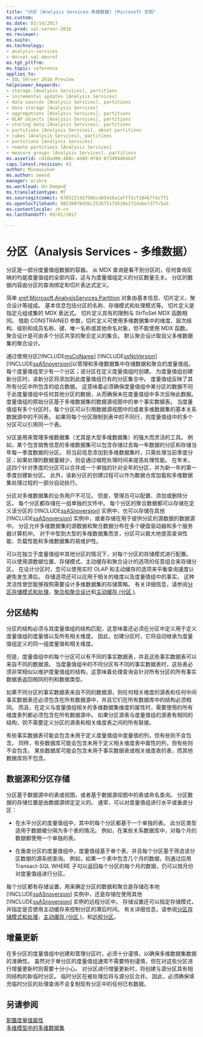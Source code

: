 ```yaml
---
title: "分区 (Analysis Services-多维数据) |Microsoft 文档"
ms.custom: 
ms.date: 03/14/2017
ms.prod: sql-server-2016
ms.reviewer: 
ms.suite: 
ms.technology:
- analysis-services
- docset-sql-devref
ms.tgt_pltfrm: 
ms.topic: reference
applies_to:
- SQL Server 2016 Preview
helpviewer_keywords:
- storage [Analysis Services], partitions
- incremental updates [Analysis Services]
- data sources [Analysis Services], partitions
- data storage [Analysis Services]
- aggregations [Analysis Services], partitions
- OLAP objects [Analysis Services], partitions
- storing data [Analysis Services], partitions
- partitions [Analysis Services], about partitions
- cubes [Analysis Services], partitions
- partitions [Analysis Services]
- remote partitions [Analysis Services]
- measure groups [Analysis Services], partitions
ms.assetid: cd10ad00-468c-4d49-9f8d-873494d04b4f
caps.latest.revision: 43
author: Minewiskan
ms.author: owend
manager: erikre
ms.workload: On Demand
ms.translationtype: MT
ms.sourcegitcommit: 876522142756bca05416a1afff3cf10467f4c7f1
ms.openlocfilehash: 98538876d36c252b75173510e2724abe7377c5a5
ms.contentlocale: zh-cn
ms.lasthandoff: 09/01/2017

---
```

# <a name="partitions-analysis-services---multidimensional-data"></a>分区（Analysis Services - 多维数据）
  分区是一部分度量值组数据的容器。 从 MDX 查询是看不到分区的，任何查询反映的均是度量值组的全部内容，这与为度量值组定义的分区数量无关。 分区的数据内容由分区的查询绑定和切片表达式定义。  
  
 简单 <xref:Microsoft.AnalysisServices.Partition> 对象由基本信息、切片定义、聚合设计等组成。 基本信息包括分区的名称、存储模式和处理模式等。 切片定义是指定元组或集的 MDX 表达式。 切片定义具有的限制与 StrToSet MDX 函数相同。 借助 CONSTRAINED 参数，切片定义可使用多维数据集中的维度、层次结构、级别和成员名称、键、唯一名称或其他命名对象，但不能使用 MDX 函数。 聚合设计是可由多个分区共享的聚合定义的集合。 默认聚合设计取自父多维数据集的聚合设计。  
  
 通过使用分区[!INCLUDE[msCoName](../../includes/msconame-md.md)] [!INCLUDE[ssNoVersion](../../includes/ssnoversion-md.md)] [!INCLUDE[ssASnoversion](../../includes/ssasnoversion-md.md)]以管理和多维数据集中存储数据和聚合的度量值组。 每个度量值组至少有一个分区；该分区在定义度量值组时创建。 为度量值组创建新分区时，该新分区将添加到此度量值组已有的分区集合中。 度量值组反映了其所有分区中所包含的组合数据。 这意味着必须确保度量值组中某分区的数据不同于此度量值组中任何其他分区的数据，从而确保未在度量值组中多次反映此数据。 度量值组的原始分区基于多维数据集的数据源视图中的单个事实数据表。 当度量值组有多个分区时，每个分区可以引用数据源视图中的或者多维数据集的基本关系数据源中的不同表。 如果将每个分区限制到表中的不同行，则度量值组中的多个分区可以引用同一个表。  
  
 分区是用来管理多维数据集（尤其是大型多维数据集）的强大而灵活的工具。 例如，某个包含销售信息的多维数据集可以包含存储过去每一年数据的分区和存储当年每一季度数据的分区。 将当前信息添加到多维数据集时，只需处理当前季度分区；如果处理的数据量越少，则会通过缩短处理时间来提高处理性能。 在年末，这四个针对季度的分区可以合并成一个单独的针对全年的分区，并为新一年的第一季度创建新分区。 此外，该新分区的创建过程可以作为数据仓库加载和多维数据集处理过程的一部分自动执行。  
  
 分区对多维数据集的业务用户不可见。 但是，管理员可以配置、添加或删除分区。 每个分区都存储在一组单独的文件中。 每个分区的聚合数据都可以存储在定义该分区的 [!INCLUDE[ssASnoversion](../../includes/ssasnoversion-md.md)] 实例中，也可以存储在其他 [!INCLUDE[ssASnoversion](../../includes/ssasnoversion-md.md)] 实例中，或者存储在用于提供分区的源数据的数据源中。 分区允许多维数据集的源数据和聚合数据分布在多个硬盘驱动器和多个服务器计算机中。 对于中型到大型的多维数据集而言，分区可以极大地提高查询性能、负载性能和多维数据集的易维护性。  
  
 可以在独立于度量值组中其他分区的情况下，对每个分区的存储模式进行配置。 可以使用源数据位置、存储模式、主动缓存和聚合设计的选项的任意组合来存储分区。 在设计分区时，您可以使用实时 OLAP 和主动缓存的选项来平衡查询速度以避免发生滞后。 存储选项还可以应用于相关的维度以及度量值组中的事实。 这种灵活性使您能够按照需要设计多维数据集的存储策略。 有关详细信息，请参阅[分区存储模式和处理](../../analysis-services/multidimensional-models-olap-logical-cube-objects/partitions-partition-storage-modes-and-processing.md)，[聚合和聚合设计](../../analysis-services/multidimensional-models-olap-logical-cube-objects/aggregations-and-aggregation-designs.md)和[主动缓存 &#40;分区 &#41;](../../analysis-services/multidimensional-models-olap-logical-cube-objects/partitions-proactive-caching.md).  
  
## <a name="partition-structure"></a>分区结构  
 分区的结构必须与其度量值组的结构匹配，这意味着还必须在分区中定义用于定义度量值组的度量值以及所有相关维度。 因此，创建分区时，它将自动继承为度量值组定义的同一组度量值和相关维度。  
  
 但是，度量值组中的每个分区可以有不同的事实数据表，并且这些事实数据表可以来自不同的数据源。 当度量值组中的不同分区有不同的事实数据表时，这些表必须非常相似以维护度量值组的结构，这意味着处理查询会针对所有分区的所有事实数据表返回相同的列和数据类型。  
  
 如果不同分区的事实数据表来自不同的数据源，则任何相关维度的源表和任何中间事实数据表还必须包含在所有数据源中，并且它们在所有数据库中的结构必须相同。 而且，在定义与度量值组相关的多维数据集维度的属性时，需要使用的所有维度表列都必须包含在所有数据源中。 如果分区源表与度量值组的源表有相同的结构，则不需要定义分区的源表和相关维度表之间的所有联接。  
  
 有些事实数据表可能会包含未用于定义度量值组中度量值的列，但有些则不会包含。 同样，有些数据库可能会包含未用于定义相关维度表中属性的列，但有些则不会包含。 某些数据库可能会包含未用于事实数据表或相关维度表的表，而其他数据库则不包含。  
  
## <a name="data-sources-and-partition-storage"></a>数据源和分区存储  
 分区基于数据源中的表或视图，或者基于数据源视图中的表或命名查询。 分区数据的存储位置是由数据源绑定定义的。 通常，可以对度量值组进行水平或垂直分区：  
  
-   在水平分区的度量值组中，其中的每个分区都基于一个单独的表。 此分区类型适用于数据被分隔为多个表的情况。 例如，在某些关系数据库中，对每个月的数据都使用一个单独的表。  
  
-   在垂直分区的度量值组中，度量值组基于单个表，并且每个分区基于筛选该分区数据的源系统查询。 例如，如果一个表中包含几个月的数据，则通过应用 Transact-SQL WHERE 子句以返回每个分区的每个月的数据，仍可以按月份对度量值组进行分区。  
  
 每个分区都有存储设置，用来确定分区的数据和聚合是存储在本地 [!INCLUDE[ssASnoversion](../../includes/ssasnoversion-md.md)] 实例中，还是存储在使用其他 [!INCLUDE[ssASnoversion](../../includes/ssasnoversion-md.md)] 实例的远程分区中。 存储设置还可以指定存储模式，并指定是否使用主动缓存来控制分区的滞后时间。 有关详细信息，请参阅[分区存储模式和处理](../../analysis-services/multidimensional-models-olap-logical-cube-objects/partitions-partition-storage-modes-and-processing.md)，[主动缓存 &#40;分区 &#41;](../../analysis-services/multidimensional-models-olap-logical-cube-objects/partitions-proactive-caching.md)，和[远程分区](../../analysis-services/multidimensional-models-olap-logical-cube-objects/partitions-remote-partitions.md)。  
  
## <a name="incremental-updates"></a>增量更新  
 在多分区的度量值组中创建和管理分区时，必须十分谨慎，以确保多维数据集数据的准确性。 虽然对于单分区的度量值组通常不需要特别谨慎，但在对这些分区进行增量更新时则需要十分小心。 对分区进行增量更新时，将创建与源分区具有相同结构的新临时分区。 临时分区在被处理后将与源分区合并。 因此，必须确保填充临时分区的处理查询不会复制现有分区中的任何已有数据。  
  
## <a name="see-also"></a>另请参阅  
 [配置度量值属性](../../analysis-services/multidimensional-models/configure-measure-properties.md)   
 [多维模型中的多维数据集](../../analysis-services/multidimensional-models/cubes-in-multidimensional-models.md)  
  
  

